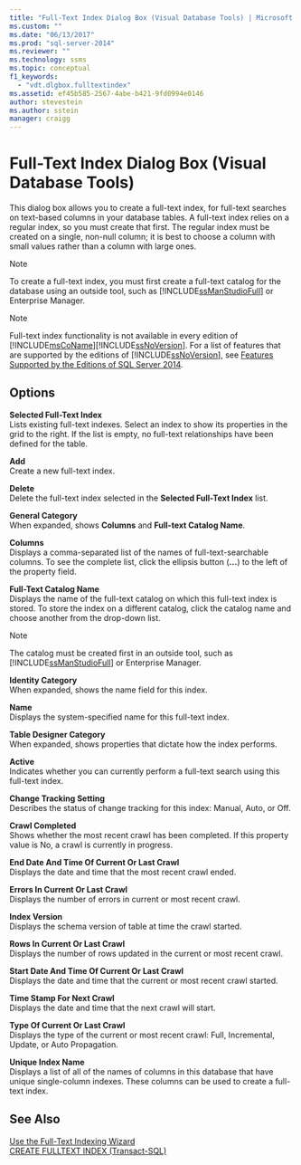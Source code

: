 ```yaml
---
title: "Full-Text Index Dialog Box (Visual Database Tools) | Microsoft Docs"
ms.custom: ""
ms.date: "06/13/2017"
ms.prod: "sql-server-2014"
ms.reviewer: ""
ms.technology: ssms
ms.topic: conceptual
f1_keywords: 
  - "vdt.dlgbox.fulltextindex"
ms.assetid: ef45b585-2567-4abe-b421-9fd0994e0146
author: stevestein
ms.author: sstein
manager: craigg
---
```

# Full-Text Index Dialog Box (Visual Database Tools)
  This dialog box allows you to create a full-text index, for full-text searches on text-based columns in your database tables. A full-text index relies on a regular index, so you must create that first. The regular index must be created on a single, non-null column; it is best to choose a column with small values rather than a column with large ones.  
  
> [!NOTE]  
>  To create a full-text index, you must first create a full-text catalog for the database using an outside tool, such as [!INCLUDE[ssManStudioFull](../../includes/ssmanstudiofull-md.md)] or Enterprise Manager.  
  
> [!NOTE]  
>  Full-text index functionality is not available in every edition of [!INCLUDE[msCoName](../../includes/msconame-md.md)][!INCLUDE[ssNoVersion](../../includes/ssnoversion-md.md)]. For a list of features that are supported by the editions of [!INCLUDE[ssNoVersion](../../includes/ssnoversion-md.md)], see [Features Supported by the Editions of SQL Server 2014](../../getting-started/features-supported-by-the-editions-of-sql-server-2014.md).  
  
## Options  
 **Selected Full-Text Index**  
 Lists existing full-text indexes. Select an index to show its properties in the grid to the right. If the list is empty, no full-text relationships have been defined for the table.  
  
 **Add**  
 Create a new full-text index.  
  
 **Delete**  
 Delete the full-text index selected in the **Selected Full-Text Index** list.  
  
 **General Category**  
 When expanded, shows **Columns** and **Full-text Catalog Name**.  
  
 **Columns**  
 Displays a comma-separated list of the names of full-text-searchable columns. To see the complete list, click the ellipsis button (**...**) to the left of the property field.  
  
 **Full-Text Catalog Name**  
 Displays the name of the full-text catalog on which this full-text index is stored. To store the index on a different catalog, click the catalog name and choose another from the drop-down list.  
  
> [!NOTE]  
>  The catalog must be created first in an outside tool, such as [!INCLUDE[ssManStudioFull](../../includes/ssmanstudiofull-md.md)] or Enterprise Manager.  
  
 **Identity Category**  
 When expanded, shows the name field for this index.  
  
 **Name**  
 Displays the system-specified name for this full-text index.  
  
 **Table Designer Category**  
 When expanded, shows properties that dictate how the index performs.  
  
 **Active**  
 Indicates whether you can currently perform a full-text search using this full-text index.  
  
 **Change Tracking Setting**  
 Describes the status of change tracking for this index: Manual, Auto, or Off.  
  
 **Crawl Completed**  
 Shows whether the most recent crawl has been completed. If this property value is No, a crawl is currently in progress.  
  
 **End Date And Time Of Current Or Last Crawl**  
 Displays the date and time that the most recent crawl ended.  
  
 **Errors In Current Or Last Crawl**  
 Displays the number of errors in current or most recent crawl.  
  
 **Index Version**  
 Displays the schema version of table at time the crawl started.  
  
 **Rows In Current Or Last Crawl**  
 Displays the number of rows updated in the current or most recent crawl.  
  
 **Start Date And Time Of Current Or Last Crawl**  
 Displays the date and time that the current or most recent crawl started.  
  
 **Time Stamp For Next Crawl**  
 Displays the date and time that the next crawl will start.  
  
 **Type Of Current Or Last Crawl**  
 Displays the type of the current or most recent crawl: Full, Incremental, Update, or Auto Propagation.  
  
 **Unique Index Name**  
 Displays a list of all of the names of columns in this database that have unique single-column indexes. These columns can be used to create a full-text index.  
  
## See Also  
 [Use the Full-Text Indexing Wizard](../../relational-databases/search/use-the-full-text-indexing-wizard.md)   
 [CREATE FULLTEXT INDEX &#40;Transact-SQL&#41;](/sql/t-sql/statements/create-fulltext-index-transact-sql)  
  
  
